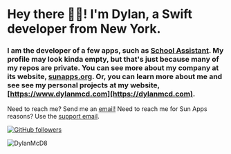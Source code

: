 # Hey there 👋🏻!  I'm Dylan, a Swift developer from New York.

### I am the developer of a few apps, such as [School Assistant](https://sunapps.org/sa). My profile may look kinda empty, but that's just because many of my repos are private. You can see more about my company at its website, [sunapps.org](https://sunapps.org). Or, you can learn more about me and see see my personal projects at my website, [https://www.dylanmcd.com](https://dylanmcd.com).

Need to reach me? Send me an [email!](mailto:dylan@dylanmcd.com) Need to reach me for Sun Apps reasons? Use the [support email](mailto:support@sunapps.org).

[![GitHub followers](https://img.shields.io/github/followers/DylanMcD8?label=Followers&style=social)](https://github.com/DylanMcD8/)
<p align="left"> <img src="https://komarev.com/ghpvc/?username=DylanMcD8" alt="DylanMcD8" /> </p>
